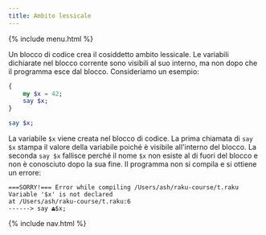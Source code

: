 ```yaml
---
title: Ambito lessicale
---
```


{% include menu.html %}

Un blocco di codice crea il cosiddetto ambito lessicale. Le variabili dichiarate nel blocco corrente sono visibili al suo interno, ma non dopo che il programma esce dal blocco. Consideriamo un esempio:

```raku
{
    my $x = 42;
    say $x;
}

say $x;
```

La variabile `$x` viene creata nel blocco di codice. La prima chiamata di `say $x` stampa il valore della variabile poiché è visibile all'interno del blocco. La seconda `say $x` fallisce perché il nome `$x` non esiste al di fuori del blocco e non è conosciuto dopo la sua fine. Il programma non si compila e si ottiene un errore:

    ===SORRY!=== Error while compiling /Users/ash/raku-course/t.raku
    Variable '$x' is not declared
    at /Users/ash/raku-course/t.raku:6
    ------> say ⏏$x;

{% include nav.html %}